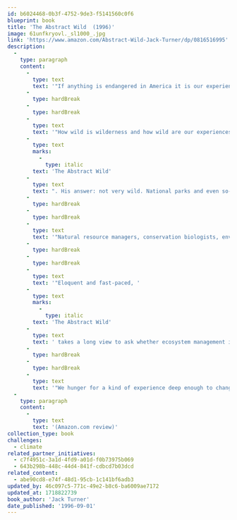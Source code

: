 ```yaml
---
id: b6024468-0b3f-4752-9de3-f5141560c0f6
blueprint: book
title: 'The Abstract Wild  (1996)'
image: 61unfkryovl._sl1000_.jpg
link: 'https://www.amazon.com/Abstract-Wild-Jack-Turner/dp/0816516995'
description:
  -
    type: paragraph
    content:
      -
        type: text
        text: '"If anything is endangered in America it is our experience of wild nature — gross contact. There is knowledge only the wild can give us, knowledge specific to it, knowledge specific to the experience of it. These are its gifts to us.'
      -
        type: hardBreak
      -
        type: hardBreak
      -
        type: text
        text: '"How wild is wilderness and how wild are our experiences in it, asks Jack Turner in the pages of '
      -
        type: text
        marks:
          -
            type: italic
        text: 'The Abstract Wild'
      -
        type: text
        text: ". His answer: not very wild. National parks and even so-called wilderness areas fall far short of offering the primal, mystic connection possible in wild places. And this is so, Turner avows, because any managed land, never mind what it's called, ceases to be wild. Moreover, what little wildness we have left is fast being destroyed by the very systems designed to preserve it."
      -
        type: hardBreak
      -
        type: hardBreak
      -
        type: text
        text: '"Natural resource managers, conservation biologists, environmental economists, park rangers, zoo directors, and environmental activists: Turner''s new book takes aim at these and all others who labor in the name of preservation. He argues for a new conservation ethic that focuses less on preserving things and more on preserving process and "leaving things be." He takes off after zoos and wilderness tourism with a vengeance, and he cautions us to resist language that calls a tree "a resource" and wilderness "a management unit."'
      -
        type: hardBreak
      -
        type: hardBreak
      -
        type: text
        text: '"Eloquent and fast-paced, '
      -
        type: text
        marks:
          -
            type: italic
        text: 'The Abstract Wild'
      -
        type: text
        text: ' takes a long view to ask whether ecosystem management isn''t "a bit of a sham" and the control of grizzlies and wolves "at best a travesty." Next, the author might bring his readers up-close for a look at pelicans, mountain lions, or Shamu the whale. From whatever angle, Turner stirs into his arguments the words of dozens of other American writers including Thoreau, Hemingway, Faulkner, and environmentalist Doug Peacock.'
      -
        type: hardBreak
      -
        type: hardBreak
      -
        type: text
        text: '"We hunger for a kind of experience deep enough to change our selves, our form of life, writes Turner. Readers who take his words to heart will find, if not their selves, their perspectives on the natural world recast in ways that are hard to ignore and harder to forget."'
  -
    type: paragraph
    content:
      -
        type: text
        text: '(Amazon.com review)'
collection_type: book
challenges:
  - climate
related_partner_initiatives:
  - c7f4951c-3a1d-4fd9-a01d-f0b73975b069
  - 643b298b-448c-44d4-841f-cdbcd7b03dcd
related_content:
  - abe90cd8-e74f-48d1-95cb-1c141bf6adb3
updated_by: 46c097c5-771c-49e2-b8c6-ba6009ae7172
updated_at: 1718822739
book_author: 'Jack Turner'
date_published: '1996-09-01'
---
```


